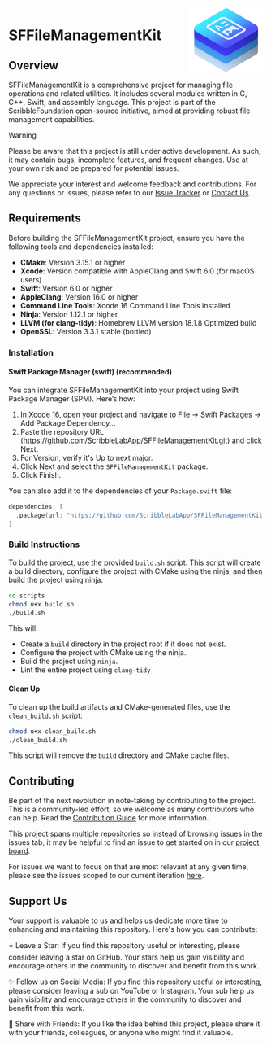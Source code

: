 <img src="Sources/SFFileManagementKit/Documentation.docc/Resources/SFFileManagementKit@1x.png" width="150" align="right">

# SFFileManagementKit

## Overview

SFFileManagementKit is a comprehensive project for managing file operations and related utilities. It includes several modules written in C, C++, Swift, and assembly language. This project is part of the ScribbleFoundation open-source initiative, aimed at providing robust file management capabilities.

> [!WARNING]
> Please be aware that this project is still under active development. As such, it may contain bugs, incomplete features, and frequent changes. Use at your own risk and be prepared for potential issues.
>
> We appreciate your interest and welcome feedback and contributions. For any questions or issues, please refer to our [Issue Tracker](https://github.com/ScribbleLabApp/SFFileManagementKit/issues) or [Contact Us]().

## Requirements

Before building the SFFileManagementKit project, ensure you have the following tools and dependencies installed:

- **CMake**: Version 3.15.1 or higher
- **Xcode**: Version compatible with AppleClang and Swift 6.0 (for macOS users)
- **Swift**: Version 6.0 or higher
- **AppleClang**: Version 16.0 or higher
- **Command Line Tools**: Xcode 16 Command Line Tools installed
- **Ninja**: Version 1.12.1 or higher
- **LLVM (for clang-tidy)**: Homebrew LLVM version 18.1.8 Optimized build
- **OpenSSL**: Version 3.3.1 stable (bottled)

### Installation

#### Swift Package Manager (swift) (recommended)

You can integrate SFFileManagementKit into your project using Swift Package Manager (SPM). Here’s how:

1. In Xcode 16, open your project and navigate to File → Swift Packages → Add Package Dependency...
2. Paste the repository URL (https://github.com/ScribbleLabApp/SFFileManagementKit.git) and click Next.
3. For Version, verify it's Up to next major.
4. Click Next and select the `SFFileManagementKit` package.
5. Click Finish.

You can also add it to the dependencies of your `Package.swift` file:

```swift
dependencies: [
  .package(url: "https://github.com/ScribbleLabApp/SFFileManagementKit.git", .upToNextMajor(from: "0.1.0"))
]
```

### Build Instructions

To build the project, use the provided `build.sh` script. This script will create a build directory, configure the project with CMake using the ninja, and then build the project using ninja.

```sh
cd scripts
chmod u+x build.sh
./build.sh
```

This will:
- Create a `build` directory in the project root if it does not exist.
- Configure the project with CMake using the ninja.
- Build the project using `ninja`.
- Lint the entire project using `clang-tidy`

#### Clean Up

To clean up the build artifacts and CMake-generated files, use the `clean_build.sh` script:

```sh
chmod u+x clean_build.sh
./clean_build.sh
```

This script will remove the `build` directory and CMake cache files.

## Contributing

Be part of the next revolution in note-taking by contributing to the project. This is a community-led effort, so we welcome as many contributors who can help. Read the [Contribution Guide](https://github.com/ScribbleLabApp/ScribbleLab/blob/main/CONTRIBUTING.md) for more information.

This project spans [multiple repositories]() so instead of browsing issues in the issues tab, it may be helpful to find an issue to get started on in our [project board](https://github.com/orgs/ScribbleLabApp/projects/1/views/1).

For issues we want to focus on that are most relevant at any given time, please see the issues scoped to our current iteration [here]().

## Support Us

Your support is valuable to us and helps us dedicate more time to enhancing and maintaining this repository. Here's how you can contribute:

⭐️ Leave a Star: If you find this repository useful or interesting, please consider leaving a star on GitHub. Your stars help us gain visibility and encourage others in the community to discover and benefit from this work.

✨ Follow us on Social Media: If you find this repository useful or interesting, please consider leaving a sub on YouTube or Instagram. Your sub help us gain visibility and encourage others in the community to discover and benefit from this work.

📲 Share with Friends: If you like the idea behind this project, please share it with your friends, colleagues, or anyone who might find it valuable.
